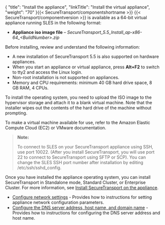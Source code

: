 {
    "title": "Install the appliance",
    "linkTitle": "Install the virtual appliance",
    "weight": "70"
}{{< SecureTransport/componentshortname  >}} {{< SecureTransport/componentversion  >}} is available as a 64-bit virtual appliance running SLES in the following format:

-   **Appliance iso image file** – *SecureTransport\_5.5\_Install\_ap-x86-64\_&lt;BuildNumber>.zip*

Before installing, review and understand the following information:

-   A new installation of SecureTransport 5.5 is also supported on hardware appliances.
-   When you start an appliance or virtual appliance, press **Alt+F2** to switch to tty2 and access the Linux login.
-   Non-root installation is not supported on appliances.
-   Memory and CPU requirements: minimum 40 GB hard drive space, 8 GB RAM, 4 CPUs.

To install the operating system, you need to upload the ISO image to the hypervisor storage and attach it to a blank virtual machine. Note that the installer wipes out the contents of the hard drive of the machine without prompting.

To make a virtual machine available for use, refer to the Amazon Elastic Compute Cloud (EC2) or VMware documentation.

> **Note:**
>
> To connect to SLES on your SecureTransport appliance using SSH, use port 10022. (After you install SecureTransport, you will use port 22 to connect to SecureTransport using SFTP or SCP). You can change the SLES SSH port number after installation by editing /etc/ssh/sshd\_config.

Once you have installed the appliance operating system, you can install SecureTransport in Standalone mode, Standard Cluster, or Enterprise Cluster. For more information, see [Install SecureTransport on the appliance](../install-st-on-appliance).

-   [Configure network settings](../../app_network_config) - Provides how to instructions for setting appliance network configuration parameters.
-   [Configure the DNS server address, host name, and domain name](../../app_network_config#Configur3) - Provides how to instructions for configuring the DNS server address and host name.
